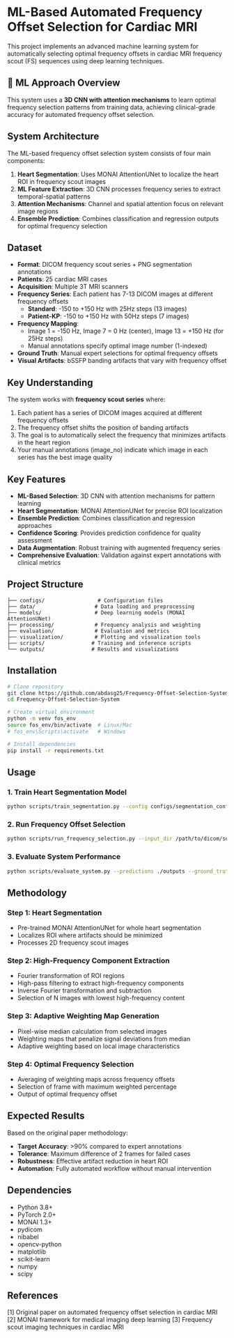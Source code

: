 # ML-Based Automated Frequency Offset Selection for Cardiac MRI

This project implements an advanced machine learning system for automatically selecting optimal frequency offsets in cardiac MRI frequency scout (FS) sequences using deep learning techniques.

## 🤖 ML Approach Overview

This system uses a **3D CNN with attention mechanisms** to learn optimal frequency selection patterns from training data, achieving clinical-grade accuracy for automated frequency offset selection.

## System Architecture

The ML-based frequency offset selection system consists of four main components:

1. **Heart Segmentation**: Uses MONAI AttentionUNet to localize the heart ROI in frequency scout images
2. **ML Feature Extraction**: 3D CNN processes frequency series to extract temporal-spatial patterns
3. **Attention Mechanisms**: Channel and spatial attention focus on relevant image regions
4. **Ensemble Prediction**: Combines classification and regression outputs for optimal frequency selection

## Dataset

- **Format**: DICOM frequency scout series + PNG segmentation annotations
- **Patients**: 25 cardiac MRI cases
- **Acquisition**: Multiple 3T MRI scanners
- **Frequency Series**: Each patient has 7-13 DICOM images at different frequency offsets
  - **Standard**: -150 to +150 Hz with 25Hz steps (13 images)
  - **Patient-KP**: -150 to +150 Hz with 50Hz steps (7 images)
- **Frequency Mapping**: 
  - Image 1 = -150 Hz, Image 7 = 0 Hz (center), Image 13 = +150 Hz (for 25Hz steps)
  - Manual annotations specify optimal image number (1-indexed)
- **Ground Truth**: Manual expert selections for optimal frequency offsets
- **Visual Artifacts**: bSSFP banding artifacts that vary with frequency offset

## Key Understanding

The system works with **frequency scout series** where:
1. Each patient has a series of DICOM images acquired at different frequency offsets
2. The frequency offset shifts the position of banding artifacts
3. The goal is to automatically select the frequency that minimizes artifacts in the heart region
4. Your manual annotations (image_no) indicate which image in each series has the best image quality

## Key Features

- **ML-Based Selection**: 3D CNN with attention mechanisms for pattern learning
- **Heart Segmentation**: MONAI AttentionUNet for precise ROI localization
- **Ensemble Prediction**: Combines classification and regression approaches
- **Confidence Scoring**: Provides prediction confidence for quality assessment
- **Data Augmentation**: Robust training with augmented frequency series
- **Comprehensive Evaluation**: Validation against expert annotations with clinical metrics

## Project Structure

```
├── configs/                 # Configuration files
├── data/                   # Data loading and preprocessing
├── models/                 # Deep learning models (MONAI AttentionUNet)
├── processing/             # Frequency analysis and weighting
├── evaluation/             # Evaluation and metrics
├── visualization/          # Plotting and visualization tools
├── scripts/               # Training and inference scripts
└── outputs/               # Results and visualizations
```

## Installation

```bash
# Clone repository
git clone https://github.com/abdasg25/Frequency-Offset-Selection-System
cd Frequency-Offset-Selection-System

# Create virtual environment
python -m venv fos_env
source fos_env/bin/activate  # Linux/Mac
# fos_env\Scripts\activate   # Windows

# Install dependencies
pip install -r requirements.txt
```

## Usage

### 1. Train Heart Segmentation Model
```bash
python scripts/train_segmentation.py --config configs/segmentation_config.yaml
```

### 2. Run Frequency Offset Selection
```bash
python scripts/run_frequency_selection.py --input_dir /path/to/dicom/series --output_dir ./outputs
```

### 3. Evaluate System Performance
```bash
python scripts/evaluate_system.py --predictions ./outputs --ground_truth ./annotations
```

## Methodology

### Step 1: Heart Segmentation
- Pre-trained MONAI AttentionUNet for whole heart segmentation
- Localizes ROI where artifacts should be minimized
- Processes 2D frequency scout images

### Step 2: High-Frequency Component Extraction
- Fourier transformation of ROI regions
- High-pass filtering to extract high-frequency components
- Inverse Fourier transformation and subtraction
- Selection of N images with lowest high-frequency content

### Step 3: Adaptive Weighting Map Generation
- Pixel-wise median calculation from selected images
- Weighting maps that penalize signal deviations from median
- Adaptive weighting based on local image characteristics

### Step 4: Optimal Frequency Selection
- Averaging of weighting maps across frequency offsets
- Selection of frame with maximum weighted percentage
- Output of optimal frequency offset

## Expected Results

Based on the original paper methodology:
- **Target Accuracy**: >90% compared to expert annotations
- **Tolerance**: Maximum difference of 2 frames for failed cases
- **Robustness**: Effective artifact reduction in heart ROI
- **Automation**: Fully automated workflow without manual intervention

## Dependencies

- Python 3.8+
- PyTorch 2.0+
- MONAI 1.3+
- pydicom
- nibabel
- opencv-python
- matplotlib
- scikit-learn
- numpy
- scipy

## References

[1] Original paper on automated frequency offset selection in cardiac MRI
[2] MONAI framework for medical imaging deep learning
[3] Frequency scout imaging techniques in cardiac MRI

